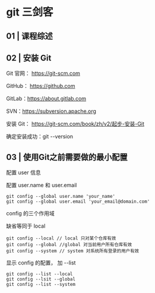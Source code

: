 # git 三剑客

## 01 | 课程综述

##  02 | 安装 Git

Git 官网： https://git-scm.com

GitHub： https://github.com

GitLab：https://about.gitlab.com

SVN：https://subversion.apache.org

安装 Git： https://git-scm.com/book/zh/v2/起步-安装-Git

确定安装成功：git --version

## 03 | 使用Git之前需要做的最小配置

配置 user 信息

配置 user.name 和 user.email

```shell
git config --global user.name 'your_name'
git config --global user.email 'your_email@domain.com'
```

config 的三个作用域

缺省等同于 local

```shell
git config --local // local 只对某个仓库有效
git config --global //global 对当前用户所有仓库有效
git config --system // system 对系统所有登录的用户有效
```

显示 config  的配置， 加 --list

```shell
git config --list --local
git config --lsit --global
git config --list --system
```

